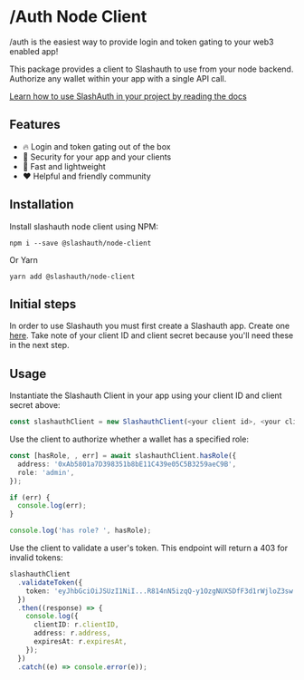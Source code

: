 # /Auth Node Client

/auth is the easiest way to provide login and token gating to your web3 enabled app!

This package provides a client to Slashauth to use from your node backend. Authorize any wallet within your app with a single API call.

[Learn how to use SlashAuth in your project by reading the docs](https://docs.slashauth.com/)

## Features

- 🔥 Login and token gating out of the box
- 🔑 Security for your app and your clients
- 💨 Fast and lightweight
- ❤️ Helpful and friendly community

## Installation

Install slashauth node client using NPM:

`npm i --save @slashauth/node-client`

Or Yarn

`yarn add @slashauth/node-client`

## Initial steps

In order to use Slashauth you must first create a Slashauth app. Create one [here](https://app.slashauth.com). Take note of your client ID and client secret because you'll need these in the next step.

## Usage

Instantiate the Slashauth Client in your app using your client ID and client secret above:

```ts
const slashauthClient = new SlashauthClient(<your client id>, <your client secret>);
```

Use the client to authorize whether a wallet has a specified role:

```ts
const [hasRole, , err] = await slashauthClient.hasRole({
  address: '0xAb5801a7D398351b8bE11C439e05C5B3259aeC9B',
  role: 'admin',
});

if (err) {
  console.log(err);
}

console.log('has role? ', hasRole);
```

Use the client to validate a user's token. This endpoint will return a 403 for invalid tokens:

```ts
slashauthClient
  .validateToken({
    token: 'eyJhbGciOiJSUzI1NiI...R814nN5izqQ-y1OzgNUXSDfF3d1rWjloZ3sw',
  })
  .then((response) => {
    console.log({
      clientID: r.clientID,
      address: r.address,
      expiresAt: r.expiresAt,
    });
  })
  .catch((e) => console.error(e));
```
